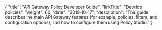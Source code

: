 {
    "title": "API Gateway Policy Developer Guide",
    "linkTitle": "Develop policies",
    "weight": 60,
    "date": "2019-10-17",
    "description": "This guide describes the main API Gateway features (for example, policies, filters, and configuration options), and how to configure them using Policy Studio."
}
